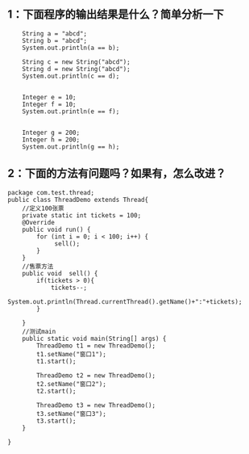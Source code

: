 ## 1：下面程序的输出结果是什么？简单分析一下


    	String a = "abcd";
		String b = "abcd";
		System.out.println(a == b);
		
		String c = new String("abcd");
		String d = new String("abcd");
		System.out.println(c == d);
		
		
		Integer e = 10;
		Integer f = 10;
		System.out.println(e == f);
		
		
		Integer g = 200;
		Integer h = 200;
		System.out.println(g == h);






## 2：下面的方法有问题吗？如果有，怎么改进？

    package com.test.thread;
	public class ThreadDemo extends Thread{
		//定义100张票
		private static int tickets = 100;
		@Override
		public void run() {
			for (int i = 0; i < 100; i++) {
				 sell();
			}
		}
		//售票方法
		public void  sell() {
			if(tickets > 0){
				tickets--;
				System.out.println(Thread.currentThread().getName()+":"+tickets);
			}
			
		}
		//测试main
		public static void main(String[] args) {
			ThreadDemo t1 = new ThreadDemo();
			t1.setName("窗口1");
			t1.start();
			
			ThreadDemo t2 = new ThreadDemo();
			t2.setName("窗口2");
			t2.start();
			
			ThreadDemo t3 = new ThreadDemo();
			t3.setName("窗口3");
			t3.start();
		}
	
	}
